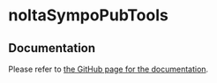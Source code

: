 # noltaSympoPubTools

## Documentation

Please refer to [the GitHub page for the documentation](https://yuu-miino-nue.github.io/noltaSympoPubTools/).